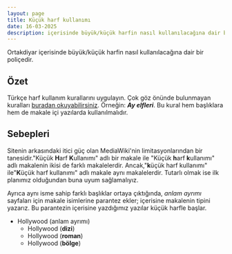 ```yaml
---
layout: page
title: Küçük harf kullanımı
date: 16-03-2025
description: içerisinde büyük/küçük harfin nasıl kullanılacağına dair bir poliçedir
---
```


Ortakdiyar içerisinde büyük/küçük harfin nasıl kullanılacağına dair bir poliçedir.

## Özet

Türkçe harf kullanım kurallarını uygulayın. Çok göz önünde bulunmayan kuralları [buradan okuyabilirsiniz](https://www.tdk.gov.tr/icerik/yazim-kurallari/buyuk-harflerin-kullanildigi-yerler/). Örneğin: ***Ay elfleri***. Bu kural hem başlıklara hem de makale içi yazılarda kullanılmalıdır.

## Sebepleri

Sitenin arkasındaki itici güç olan MediaWiki'nin limitasyonlarından bir tanesidir."Küçük **H**arf **K**ullanımı" adlı bir makale ile "Küçük **h**arf **k**ullanımı" adlı makalenin ikisi de farklı makalelerdir. Ancak,"**k**üçük harf kullanımı" ile"**K**üçük harf kullanımı" adlı makale aynı makalelerdir. Tutarlı olmak ise ilk planımız olduğundan buna uyum sağlamalıyız.

Ayrıca aynı isme sahip farklı başlıklar ortaya çıktığında, *anlam ayrımı* sayfaları için makale isimlerine parantez ekler; içerisine makalenin tipini yazarız. Bu parantezin içerisine yazdığımız yazılar küçük harfle başlar.

*   Hollywood (anlam ayrımı)
    *   Hollywood (**dizi**)
    *   Hollywood (**roman**)
    *   Hollywood (**bölge**)